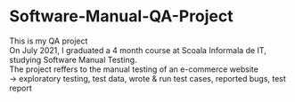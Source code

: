 # Software-Manual-QA-Project
This is my QA project
<br/> 
On July 2021, I graduated a 4 month course at Scoala Informala de IT, studying Software Manual Testing.
<br/>
The project reffers to the manual testing of an e-commerce website
<br/>
-> exploratory testing, test data, wrote & run test cases, reported bugs, test report
